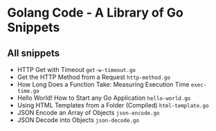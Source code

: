 # Golang Code - A Library of Go Snippets

## All snippets

* HTTP Get with Timeout  `get-w-timeout.go`
* Get the HTTP Method from a Request `http-method.go`
* How Long Does a Function Take: Measuring Execution Time `exec-time.go`
* Hello World! How to Start any Go Application `hello-world.go`
* Using HTML Templates from a Folder (Compiled) `html-template.go`
* JSON Encode an Array of Objects `json-encode.go`
* JSON Decode into Objects `json-decode.go`
